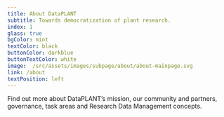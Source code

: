 ```yaml
---
title: About DataPLANT
subtitle: Towards democratization of plant research.
index: 1
glass: true
bgColor: mint
textColor: black
buttonColor: darkblue
buttonTextColor: white
image:  /src/assets/images/subpage/about/about-mainpage.svg
link: /about
textPosition: left
---
```


Find out more about DataPLANT’s mission, our community and partners, governance, task areas and Research Data Management concepts.
